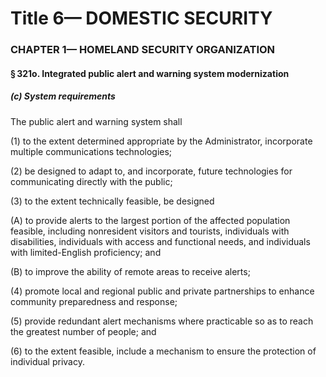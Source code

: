 
# Title 6— DOMESTIC SECURITY
### CHAPTER 1— HOMELAND SECURITY ORGANIZATION
#### § 321o. Integrated public alert and warning system modernization
##### (c) System requirements

The public alert and warning system shall

(1) to the extent determined appropriate by the Administrator, incorporate multiple communications technologies;

(2) be designed to adapt to, and incorporate, future technologies for communicating directly with the public;

(3) to the extent technically feasible, be designed

(A) to provide alerts to the largest portion of the affected population feasible, including nonresident visitors and tourists, individuals with disabilities, individuals with access and functional needs, and individuals with limited-English proficiency; and

(B) to improve the ability of remote areas to receive alerts;

(4) promote local and regional public and private partnerships to enhance community preparedness and response;

(5) provide redundant alert mechanisms where practicable so as to reach the greatest number of people; and

(6) to the extent feasible, include a mechanism to ensure the protection of individual privacy.
